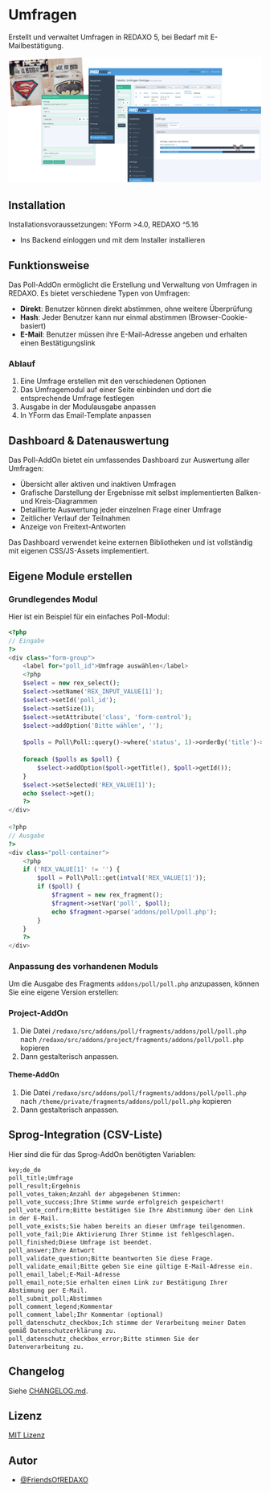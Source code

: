 # Umfragen

Erstellt und verwaltet Umfragen in REDAXO 5, bei Bedarf mit E-Mailbestätigung.

![Screenshot](https://raw.githubusercontent.com/FriendsOfREDAXO/poll/assets/poll.png)

## Installation

Installationsvoraussetzungen: YForm >4.0, REDAXO ^5.16 

* Ins Backend einloggen und mit dem Installer installieren

## Funktionsweise

Das Poll-AddOn ermöglicht die Erstellung und Verwaltung von Umfragen in REDAXO. Es bietet verschiedene Typen von Umfragen:

* **Direkt**: Benutzer können direkt abstimmen, ohne weitere Überprüfung
* **Hash**: Jeder Benutzer kann nur einmal abstimmen (Browser-Cookie-basiert)
* **E-Mail**: Benutzer müssen ihre E-Mail-Adresse angeben und erhalten einen Bestätigungslink

### Ablauf

1. Eine Umfrage erstellen mit den verschiedenen Optionen
2. Das Umfragemodul auf einer Seite einbinden und dort die entsprechende Umfrage festlegen
3. Ausgabe in der Modulausgabe anpassen
4. In YForm das Email-Template anpassen

## Dashboard & Datenauswertung

Das Poll-AddOn bietet ein umfassendes Dashboard zur Auswertung aller Umfragen:

* Übersicht aller aktiven und inaktiven Umfragen
* Grafische Darstellung der Ergebnisse mit selbst implementierten Balken- und Kreis-Diagrammen
* Detaillierte Auswertung jeder einzelnen Frage einer Umfrage
* Zeitlicher Verlauf der Teilnahmen
* Anzeige von Freitext-Antworten

Das Dashboard verwendet keine externen Bibliotheken und ist vollständig mit eigenen CSS/JS-Assets implementiert.

## Eigene Module erstellen

### Grundlegendes Modul

Hier ist ein Beispiel für ein einfaches Poll-Modul:

```php
<?php
// Eingabe
?>
<div class="form-group">
    <label for="poll_id">Umfrage auswählen</label>
    <?php
    $select = new rex_select();
    $select->setName('REX_INPUT_VALUE[1]');
    $select->setId('poll_id');
    $select->setSize(1);
    $select->setAttribute('class', 'form-control');
    $select->addOption('Bitte wählen', '');

    $polls = Poll\Poll::query()->where('status', 1)->orderBy('title')->find();
    
    foreach ($polls as $poll) {
        $select->addOption($poll->getTitle(), $poll->getId());
    }
    $select->setSelected('REX_VALUE[1]');
    echo $select->get();
    ?>
</div>

<?php
// Ausgabe
?>
<div class="poll-container">
    <?php
    if ('REX_VALUE[1]' != '') {
        $poll = Poll\Poll::get(intval('REX_VALUE[1]'));
        if ($poll) {
            $fragment = new rex_fragment();
            $fragment->setVar('poll', $poll);
            echo $fragment->parse('addons/poll/poll.php');
        }
    }
    ?>
</div>
```

### Anpassung des vorhandenen Moduls

Um die Ausgabe des Fragments `addons/poll/poll.php` anzupassen, können Sie eine eigene Version erstellen:

### Project-AddOn 
1. Die Datei `/redaxo/src/addons/poll/fragments/addons/poll/poll.php` nach `/redaxo/src/addons/project/fragments/addons/poll/poll.php` kopieren
2. Dann gestalterisch anpassen. 


#### Theme-AddOn
1. Die Datei `/redaxo/src/addons/poll/fragments/addons/poll/poll.php` nach `/theme/private/fragments/addons/poll/poll.php` kopieren
2. Dann gestalterisch anpassen. 

## Sprog-Integration (CSV-Liste)

Hier sind die für das Sprog-AddOn benötigten Variablen:

```csv
key;de_de
poll_title;Umfrage
poll_result;Ergebnis
poll_votes_taken;Anzahl der abgegebenen Stimmen:
poll_vote_success;Ihre Stimme wurde erfolgreich gespeichert!
poll_vote_confirm;Bitte bestätigen Sie Ihre Abstimmung über den Link in der E-Mail.
poll_vote_exists;Sie haben bereits an dieser Umfrage teilgenommen.
poll_vote_fail;Die Aktivierung Ihrer Stimme ist fehlgeschlagen.
poll_finished;Diese Umfrage ist beendet.
poll_answer;Ihre Antwort
poll_validate_question;Bitte beantworten Sie diese Frage.
poll_validate_email;Bitte geben Sie eine gültige E-Mail-Adresse ein.
poll_email_label;E-Mail-Adresse
poll_email_note;Sie erhalten einen Link zur Bestätigung Ihrer Abstimmung per E-Mail.
poll_submit_poll;Abstimmen
poll_comment_legend;Kommentar
poll_comment_label;Ihr Kommentar (optional)
poll_datenschutz_checkbox;Ich stimme der Verarbeitung meiner Daten gemäß Datenschutzerklärung zu.
poll_datenschutz_checkbox_error;Bitte stimmen Sie der Datenverarbeitung zu.
```

## Changelog

Siehe [CHANGELOG.md](CHANGELOG.md).

## Lizenz

[MIT Lizenz](LICENSE.md)

## Autor

* [@FriendsOfREDAXO](https://github.com/FriendsOfREDAXO/poll/graphs/contributors)
